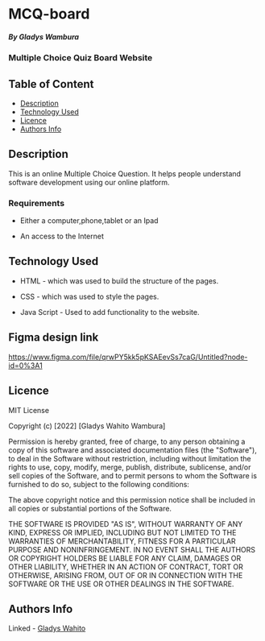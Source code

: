 # MCQ-board

##### By Gladys Wambura
###  Multiple Choice Quiz Board Website

## Table of Content

+ [Description](#description)
+ [Technology Used](#technology-used)
+ [Licence](#licence)
+ [Authors Info](#author-Info)

## Description
<p>This is an online Multiple Choice Question. It helps people understand software development using our online platform.</p>

### Requirements

* Either a computer,phone,tablet or an Ipad

* An access to the Internet

## Technology Used
* HTML - which was used to build the structure of the pages.

* CSS - which was used to style the pages.
* Java Script - Used to add functionality to the website.
## Figma design link
https://www.figma.com/file/qrwPY5kk5pKSAEevSs7caG/Untitled?node-id=0%3A1

## Licence 

MIT License

Copyright (c) [2022] [Gladys Wahito Wambura]

Permission is hereby granted, free of charge, to any person obtaining a copy
of this software and associated documentation files (the "Software"), to deal
in the Software without restriction, including without limitation the rights
to use, copy, modify, merge, publish, distribute, sublicense, and/or sell
copies of the Software, and to permit persons to whom the Software is
furnished to do so, subject to the following conditions:

The above copyright notice and this permission notice shall be included in all
copies or substantial portions of the Software.

THE SOFTWARE IS PROVIDED "AS IS", WITHOUT WARRANTY OF ANY KIND, EXPRESS OR
IMPLIED, INCLUDING BUT NOT LIMITED TO THE WARRANTIES OF MERCHANTABILITY,
FITNESS FOR A PARTICULAR PURPOSE AND NONINFRINGEMENT. IN NO EVENT SHALL THE
AUTHORS OR COPYRIGHT HOLDERS BE LIABLE FOR ANY CLAIM, DAMAGES OR OTHER
LIABILITY, WHETHER IN AN ACTION OF CONTRACT, TORT OR OTHERWISE, ARISING FROM,
OUT OF OR IN CONNECTION WITH THE SOFTWARE OR THE USE OR OTHER DEALINGS IN THE
SOFTWARE.


## Authors Info

Linked - [Gladys Wahito](https://www.linkedin.com/in/gladys-wahito-3480a01ab/)
